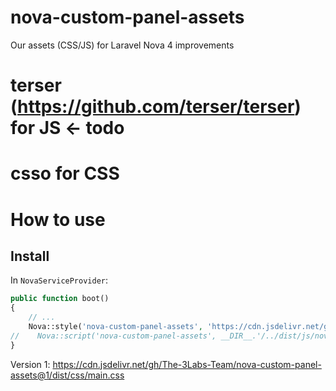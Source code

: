 # nova-custom-panel-assets
Our assets (CSS/JS) for Laravel Nova 4 improvements

# terser (https://github.com/terser/terser) for JS <- todo
# csso for CSS

# How to use

## Install
In `NovaServiceProvider`:
```php
public function boot()
{
    // ...
    Nova::style('nova-custom-panel-assets', 'https://cdn.jsdelivr.net/gh/The-3Labs-Team/nova-custom-panel-assets@1/dist/css/main.css');
//    Nova::script('nova-custom-panel-assets', __DIR__.'/../dist/js/nova-custom-panel-assets.js');
}
```

Version 1: https://cdn.jsdelivr.net/gh/The-3Labs-Team/nova-custom-panel-assets@1/dist/css/main.css
